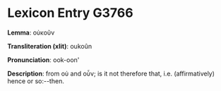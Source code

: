 # Lexicon Entry G3766

**Lemma**: οὐκοῦν

**Transliteration (xlit)**: oukoûn

**Pronunciation**: ook-oon'

**Description**:
from οὐ and οὖν; is it not therefore that, i.e. (affirmatively) hence or so:--then.
